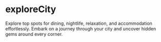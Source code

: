 # exploreCity
Explore top spots for dining, nightlife, relaxation, and accommodation effortlessly. Embark on a journey through your city and uncover hidden gems around every corner.
